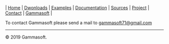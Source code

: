 | [Home](home.md) | [Dwonloads](downloads.md) | [Examples](examples.md) | [Documentation](documentation.md) | [Sources](https://github.com/gammasoft71/xtd.tunit) | [Project](https://sourceforge.net/projects/tunitpro/) | [Contact](contact.md) | [Gammasoft](https://gammasoft71.wixsite.com/gammasoft) |

To contact Gammasoft please send a mail to [gammasoft71@gmail.com](mailto:gammasoft71@gmail.com)

______________________________________________________________________________________________

© 2019 Gammasoft.
